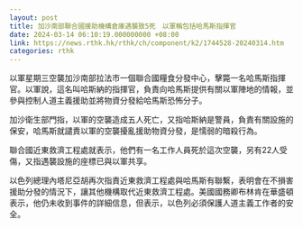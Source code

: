 ```yaml
---
layout: post
title: 加沙南部聯合國援助機構倉庫遇襲致5死　以軍稱包括哈馬斯指揮官
date: 2024-03-14 06:10:19.000000000 +08:00
link: https://news.rthk.hk/rthk/ch/component/k2/1744528-20240314.htm
categories: rthk
---
```


以軍星期三空襲加沙南部拉法市一個聯合國糧食分發中心，擊斃一名哈馬斯指揮官。以軍說，這名叫哈斯納的指揮官，負責向哈馬斯提供有關以軍陣地的情報，並參與控制人道主義援助並將物資分發給哈馬斯恐怖分子。

加沙衛生部門指，以軍的空襲造成五人死亡，又指哈斯納是警員，負責有關設施的保安，哈馬斯就譴責以軍的空襲擾亂援助物資分發，是懦弱的暗殺行為。

聯合國近東救濟工程處就表示，他們有一名工作人員死於這次空襲，另有22人受傷，又指遇襲設施的座標已與以軍共享。

以色列總理內塔尼亞胡再次指責近東救濟工程處與哈馬斯有聯繫，表明會在不損害援助分發的情況下，讓其他機構取代近東救濟工程處。美國國務卿布林肯在華盛頓表示，他仍未收到事件的詳細信息，但表示，以色列必須保護人道主義工作者的安全。
